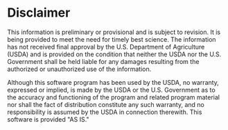Disclaimer
==========

This information is preliminary or provisional and is subject to revision. It is being provided to meet the need for timely best science. The information has not received final approval by the U.S. Department of Agriculture (USDA) and is provided on the condition that neither the USDA nor the U.S. Government shall be held liable for any damages resulting from the authorized or unauthorized use of the information.

Although this software program has been used by the USDA, no warranty, expressed or implied, is made by the USDA or the U.S. Government as to the accuracy and functioning of the program and related program material nor shall the fact of distribution constitute any such warranty, and no responsibility is assumed by the USDA in connection therewith.
This software is provided "AS IS."

